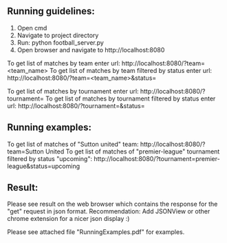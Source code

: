 
Running guidelines:
---------------------
1) Open cmd
2) Navigate to project directory
3) Run: python football_server.py 
4) Open browser and navigate to http://localhost:8080

To get list of matches by team enter url:
    http://localhost:8080/?team=<team_name>
To get list of matches by team filtered by status enter url: 
    http://localhost:8080/?team=<team_name>&status=<status>

To get list of matches by tournament enter url: 
    http://localhost:8080/?tournament=<tournament>
To get list of matches by tournament filtered by status enter url: 
    http://localhost:8080/?tournament=<tournament>&status=<status>
    
Running examples:
-------------------
To get list of matches of "Sutton united" team:
    http://localhost:8080/?team=Sutton United
To get list of matches of "premier-league" tournament filtered by status "upcoming":
    http://localhost:8080/?tournament=premier-league&status=upcoming
    
Result:
----------
Please see result on the web browser which contains the response for the "get" request in json format.
Recommendation: Add JSONView or other chrome extension for a nicer json display :)

Please see attached file "RunningExamples.pdf" for examples.
